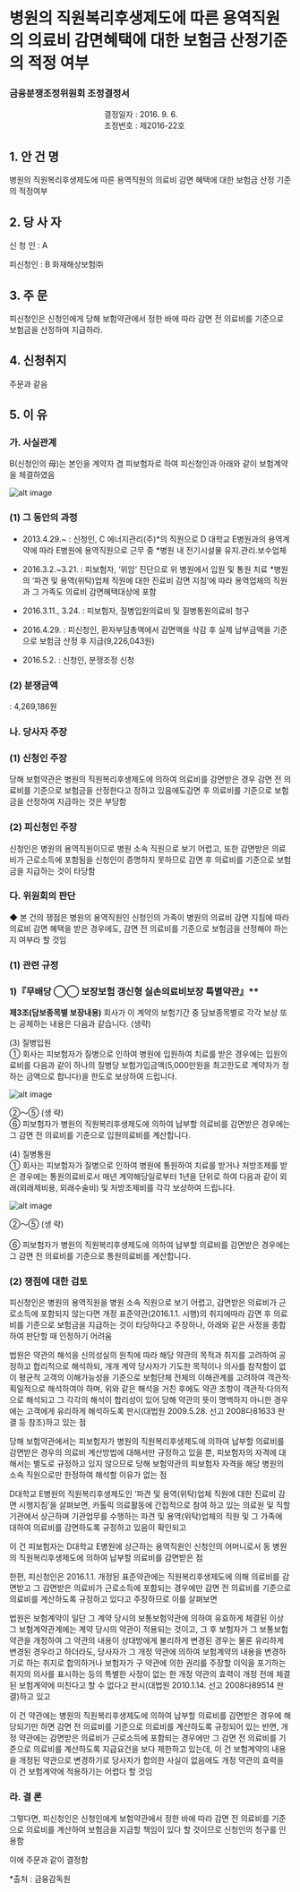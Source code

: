# 병원의 직원복리후생제도에 따른 용역직원의 의료비 감면혜택에 대한 보험금 산정기준의 적정 여부

### 금융분쟁조정위원회 조정결정서

&nbsp;&nbsp;&nbsp;&nbsp;&nbsp;&nbsp;&nbsp;&nbsp;&nbsp;&nbsp; &nbsp;&nbsp;&nbsp;&nbsp;&nbsp;&nbsp;&nbsp;&nbsp;&nbsp;&nbsp; &nbsp;&nbsp;&nbsp;&nbsp;&nbsp;&nbsp;&nbsp;&nbsp;&nbsp;&nbsp; &nbsp;&nbsp;&nbsp;&nbsp;&nbsp;&nbsp;&nbsp;&nbsp;&nbsp;&nbsp;결정일자 : 2016. 9. 6.<Br>&nbsp;&nbsp;&nbsp;&nbsp;&nbsp;&nbsp;&nbsp;&nbsp;&nbsp;&nbsp; &nbsp;&nbsp;&nbsp;&nbsp;&nbsp;&nbsp;&nbsp;&nbsp;&nbsp;&nbsp; &nbsp;&nbsp;&nbsp;&nbsp;&nbsp;&nbsp;&nbsp;&nbsp;&nbsp;&nbsp; &nbsp;&nbsp;&nbsp;&nbsp;&nbsp;&nbsp;&nbsp;&nbsp;&nbsp;&nbsp;조정번호 : 제2016-22호

## 1. 안 건 명
병원의 직원복리후생제도에 따른 용역직원의 의료비 감면 혜택에 대한 보험금 산정 기준의 적정여부 

## 2. 당 사 자 

신 청 인  :  A

피신청인  :  B 화재해상보험㈜


## 3. 주    문

피신청인은 신청인에게 당해 보험약관에서 정한 바에 따라 감면 전 의료비를 기준으로 보험금을 산정하여 지급하라.

## 4. 신청취지 

주문과 같음

## 5. 이   유 
### 가. 사실관계 
B(신청인의 母)는 본인을 계약자 겸 피보험자로 하여 피신청인과 아래와 같이 보험계약을 체결하였음

![alt image](https://raw.githubusercontent.com/aijinet/bodoc-claim-contents/master/contents/images/160_1.PNG)

<!--     
계약일
보험상품명
계약자
피보험자
관련 보장내역
2012.7.27.
(무) ◯◯
보장보험
B
B
․질병입원의료비 (하나의 질병당 5천만원 한도) 
․질병통원의료비(1회당 30만원 한도, 1년 간 방문 180회 한도)
-->


### (1) 그 동안의 과정

* 2013.4.29.~ : 신청인, C 에너지관리(주)*의 직원으로 D 대학교  E병원과의 용역계약에 따라 E병원에 용역직원으로 근무 중
  *병원 내 전기시설물 유지․관리․보수업체

* 2016.3.2.~3.21. : 피보험자, ‘위암’ 진단으로 위 병원에서 입원 및 통원 치료
  *병원의 ‘파견 및 용역(위탁)업체 직원에 대한 진료비 감면 지침’에 따라 용역업체의 직원과 그 가족도 의료비 감면혜택대상에 포함         

* 2016.3.11., 3.24. : 피보험자, 질병입원의료비 및 질병통원의료비 청구

* 2016.4.29. : 피신청인, 환자부담총액에서 감면액을 삭감 후 실제 납부금액을 기준으로 보험금 산정 후 지급(9,226,043원)

* 2016.5.2. : 신청인, 분쟁조정 신청 

### (2) 분쟁금액 
:  4,269,186원


### 나. 당사자 주장 

### (1) 신청인 주장 

당해 보험약관은 병원의 직원복리후생제도에 의하여 의료비를 감면받은 경우 감면 전 의료비를 기준으로 보험금을 산정한다고 정하고 있음에도감면 후 의료비를 기준으로 보험금을 산정하여 지급하는 것은 부당함

### (2) 피신청인 주장

신청인은 병원의 용역직원이므로 병원 소속 직원으로 보기 어렵고, 또한 감면받은 의료비가 근로소득에 포함됨을 신청인이 증명하지 못하므로 감면 후 의료비를 기준으로 보험금을 지급하는 것이 타당함

### 다. 위원회의 판단

◆ 본 건의 쟁점은 병원의 용역직원인 신청인의 가족이 병원의 의료비 감면 지침에 따라 의료비 감면 혜택을 받은 경우에도, 감면 전 의료비를 기준으로  보험금을 산정해야 하는지 여부라 할 것임 

### (1) 관련 규정

### 1)『무배당 ◯◯ 보장보험 갱신형 실손의료비보장 특별약관』**
 
**제3조(담보종목별 보장내용)** 회사가 이 계약의 보험기간 중 담보종목별로 각각 보상 또는 공제하는 내용은 다음과 같습니다. (생략)<br>

(3) 질병입원<br>
① 회사는 피보험자가 질병으로 인하여 병원에 입원하여 치료를 받은 경우에는 입원의료비를 다음과 같이 하나의 질병당 보험가입금액(5,000만원을 최고한도로 계약자가 정하는 금액으로 합니다)을 한도로 보상하여 드립니다.<Br>


![alt image](https://raw.githubusercontent.com/aijinet/bodoc-claim-contents/master/contents/images/160_2.PNG)

<!--
구 분
보 상 금 액
입원실료, 입원제비용, 입원수술비
국민건강보험법에서 정한 요양급여 또는 의료급여법에서 정한 의료급여 중 본인부담금과 비급여(상급병실료 차액 제외) 부분의 합계액 중 90% 해당액 (다만, 10% 해당액이 계약일 또는 매년 계약 해당일로부터 연간 200만원을 초과하는 경우 그 초과금액은 보상합니다)
상급병실료
차액
입원시 실제 사용병실과 기준병실과의 병실료 차액 중 50%를 공제한 후의 금액(단, 1일 평균금액 10만원을 한도로 하며, 1일 평균금액은 입원기간 동안 상급병실료 차액 전체를 총 입원일수로 나누어 산출합니다)
-->
  
②～⑤ (생 략)<br>
⑥ 피보험자가 병원의 직원복리후생제도에 의하여 납부할 의료비를 감면받은 경우에는 그 감면 전 의료비를 기준으로 입원의료비를 계산합니다.<Br>

(4) 질병통원<Br> 
① 회사는 피보험자가 질병으로 인하여 병원에 통원하여 치료를 받거나 처방조제를 받은 경우에는 통원의료비로서 매년 계약해당일로부터 1년을 단위로 하여 다음과 같이 외래(외래제비용, 외래수술비) 및 처방조제비를 각각 보상하여 드립니다.<Br>

![alt image](https://raw.githubusercontent.com/aijinet/bodoc-claim-contents/master/contents/images/160_3.PNG)

<!--
구 분
보 상 금 액
외래
방문 1회당 국민건강보험법에서 정한 요양급여 또는 의료급여법에서 정한 의료급여 중 본인부담금과 비급여」부분의 합계액에서 <표1 항목별 공제금액>을 차감하고 외래의 보험가입금액주)을 한도로 보상(매년 계약해당일로부터 1년간 방문 180회 한도)
처방조제비
입원시 실제 사용병실과 기준병실과의 병실료 차액 중 50%를 공제한 후의 금액(단, 1일 평균금액 10만원을 한도로 하며, 1일 평균금액은 입원기간 동안 상급병실료 차액전체를 총 입원일수로 나누어 산출합니다)
주) 외래 및 처방조제비는 회(건)당 합산하여 30만원을 최고한도로 계약자가 정하는 금액으로 합니다.
-->

②～⑤ (생 략)<br>  
⑥ 피보험자가 병원의 직원복리후생제도에 의하여 납부할 의료비를 감면받은 경우에는 그 감면 전 의료비를 기준으로 통원의료비를 계산합니다.<Br>

### (2) 쟁점에 대한 검토

피신청인은 병원의 용역직원을 병원 소속 직원으로 보기 어렵고, 감면받은 의료비가 근로소득에 포함되지 않는다면 개정 표준약관(2016.1.1. 시행)의 취지에따라 감면 후 의료비를 기준으로 보험금을 지급하는 것이 타당하다고 주장하나, 아래와 같은 사정을 종합하여 판단할 때 인정하기 어려움

법원은 약관의 해석을 신의성실의 원칙에 따라 해당 약관의 목적과 취지를 고려하여 공정하고 합리적으로 해석하되, 개개 계약 당사자가 기도한 목적이나 의사를 참작함이 없이 평균적 고객의 이해가능성을 기준으로 보험단체 전체의 이해관계를 고려하여 객관적‧획일적으로 해석하여야 하며, 위와 같은 해석을 거친 후에도 약관 조항이 객관적‧다의적으로 해석되고 그 각각의 해석이 합리성이 있어 당해 약관의 뜻이 명백하지 아니한 경우에는 고객에게 유리하게 해석하도록 판시(대법원 2009.5.28. 선고 2008다81633 판결 등 참조)하고 있는 점
 
당해 보험약관에서는 피보험자가 병원의 직원복리후생제도에 의하여 납부할 의료비를 감면받은 경우의 의료비 계산방법에 대해서만 규정하고 있을 뿐, 피보험자의 자격에 대해서는 별도로 규정하고 있지 않으므로 당해 보험약관의 피보험자 자격을 해당 병원의 소속 직원으로만 한정하여 해석할 이유가 없는 점

D대학교 E병원의 직원복리후생제도인 ‘파견 및 용역(위탁)업체 직원에 대한 진료비 감면 시행지침’을 살펴보면, 카톨릭 의료활동에 간접적으로 참여  하고 있는 의료원 및 직할기관에서 상근하며 기관업무를 수행하는 파견 및 용역(위탁)업체의 직원 및 그 가족에 대하여 의료비를 감면하도록 규정하고 있음이 확인되고 

이 건 피보험자는 D대학교 E병원에 상근하는 용역직원인 신청인의 어머니로서 동 병원의 직원복리후생제도에 의하여 납부할 의료비를 감면받은 점 
 
한편, 피신청인은 2016.1.1. 개정된 표준약관에는 직원복리후생제도에 의해 의료비를 감면받고 그 감면받은 의료비가 근로소득에 포함되는 경우에만 감면 전 의료비를 기준으로 의료비를 계산하도록 규정하고 있다고 주장하므로 이를 살펴보면 

법원은 보험계약이 일단 그 계약 당시의 보통보험약관에 의하여 유효하게 체결된 이상 그 보험계약관계에는 계약 당시의 약관이 적용되는 것이고, 그 후 보험자가 그 보통보험약관을 개정하여 그 약관의 내용이 상대방에게 불리하게 변경된 경우는 물론 유리하게 변경된 경우라고 하더라도, 당사자가 그 개정 약관에 의하여 보험계약의 내용을 변경하기로 하는 취지로 합의하거나 보험자가 구 약관에 의한 권리를 주장할 이익을 포기하는 취지의 의사를 표시하는 등의 특별한 사정이 없는 한 개정 약관의 효력이 개정 전에 체결된 보험계약에 미친다고 할 수 없다고 판시(대법원 2010.1.14. 선고 2008다89514 판결)하고 있고

이 건 약관에는 병원의 직원복리후생제도에 의하여 납부할 의료비를 감면받은 경우에 해당되기만 하면 감면 전 의료비를 기준으로 의료비를 계산하도록 규정되어 있는 반면, 개정 약관에는 감면받은 의료비가 근로소득에 포함되는 경우에만 그 감면 전 의료비를 기준으로 의료비를 계산하도록 지급요건을 보다 제한하고 있는데, 이 건 보험계약의 내용을 개정된 약관으로 변경하기로 당사자가 합의한 사실이 없음에도 개정 약관의 효력을 이 건 보험계약에 적용하기는 어렵다 할 것임

### 라. 결 론
                                             
그렇다면, 피신청인은 신청인에게 보험약관에서 정한 바에 따라 감면 전 의료비를 기준으로 의료비를 계산하여 보험금을 지급할 책임이 있다 할 것이므로 신청인의 청구를 인용함

이에 주문과 같이 결정함


*출처 : 금융감독원